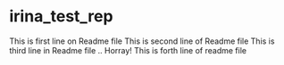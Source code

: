 # irina_test_rep
This is first line on Readme file
This is second line of Readme file
This is third line in Readme file .. Horray!
This is forth line of readme file

